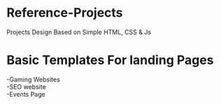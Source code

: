 # Reference-Projects
Projects Design Based on Simple HTML, CSS &amp; Js



# Basic Templates For landing Pages

-Gaming Websites <br>
-SEO website <br>
-Events Page
